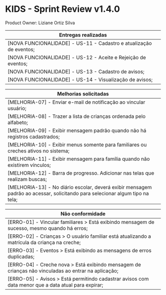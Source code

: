 # KIDS - Sprint Review v1.4.0

Product Owner: Liziane Ortiz Silva 

| Entregas realizadas                                 
| --------------------------------------------------------------- 
|[NOVA FUNCIONALIDADE] - US-11 - Cadastro e atualização de eventos;
|[NOVA FUNCIONALIDADE] - US-12 - Aceite e Rejeição de eventos; 
|[NOVA FUNCIONALIDADE] - US-13 - Cadastro de avisos;
|[NOVA FUNCIONALIDADE] - US-14 - Visualização de avisos;      

| Melhorias solicitadas
| --------------------------------------------------------------- 
|[MELHORIA-07] - Enviar e-mail de notificação ao vincular usuário;
|[MELHORIA-08] - Trazer a lista de crianças ordenada pelo alfabeto; 
|[MELHORIA-09] - Exibir mensagem padrão quando não há registros cadastrados;
|[MELHORIA-10] - Exibir menus somente para familiares ou creches ativos no sistema;
|[MELHORIA-11] - Exibir mensagem para família quando não existirem vínculos;
|[MELHORIA-12] - Barra de progresso. Adicionar nas telas que realizam buscas; 
|[MELHORIA-13] - No diário escolar, deverá exibir mensagem padrão ao acessar, solicitando para selecionar algum tipo na tela;

| Não conformidade
| --------------------------------------------------------------- 
|[ERRO-01] - Vincular familiares > Está exibindo mensagem de sucesso, mesmo quando há erros;
|[ERRO-02] - Crianças > O usuário familiar está atualizando a matrícula da criança na creche;
|[ERRO-03] - Eventos > Está exibindo as mensagens de erros duplicadas;
|[ERRO-04] - Creche nova > Está exibindo mensagem de crianças não vinculadas ao entrar na aplicação;
|[ERRO-05] - Avisos > Está permitindo cadastrar avisos com data menor que a data atual para expirar;
